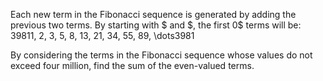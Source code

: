 <p>Each new term in the Fibonacci sequence is generated by adding the previous two terms. By starting with $ and $, the first 0$ terms will be:
39811, 2, 3, 5, 8, 13, 21, 34, 55, 89, \dots3981</p>
<p>By considering the terms in the Fibonacci sequence whose values do not exceed four million, find the sum of the even-valued terms.</p>
